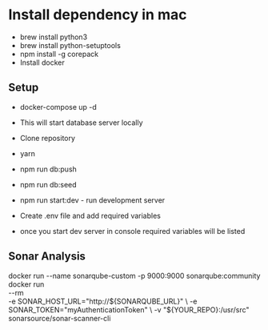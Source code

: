 # Install dependency in mac  
- brew install python3 
- brew install python-setuptools
- npm install -g corepack 
- Install docker 

## Setup 
- docker-compose up -d 
- This will start database server locally 

- Clone repository 
- yarn 
- npm run db:push 
- npm run db:seed
- npm run start:dev - run development server 
- Create .env file and add required variables 
- once you start dev server in console required variables will be listed 



## Sonar Analysis 
docker run --name sonarqube-custom -p 9000:9000 sonarqube:community
docker run \
    --rm \
    -e SONAR_HOST_URL="http://${SONARQUBE_URL}"  \
    -e SONAR_TOKEN="myAuthenticationToken" \
    -v "${YOUR_REPO}:/usr/src" \
    sonarsource/sonar-scanner-cli


 
